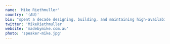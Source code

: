 ```yaml
---
name: 'Mike Riethmuller'
country: '(AU)'
bio: "spent a decade designing, building, and maintaining high-availability web apps for the government. He is now an independent developer focusing on CSS, typography, canvas, data visualisation, and more. "
twitter: 'MikeRiethmuller'
website: 'madebymike.com.au'
photo: 'speaker-mike.jpg'
---
```

